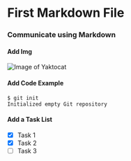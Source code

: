 # First Markdown File

### Communicate using Markdown

#### Add Img
![Image of Yaktocat](https://octodex.github.com/images/yaktocat.png)

#### Add Code Example

```
$ git init
Initialized empty Git repository
```

#### Add a Task List
* [x] Task 1
* [x] Task 2
* [ ] Task 3